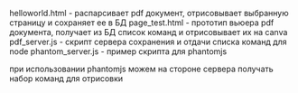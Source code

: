 helloworld.html - распарсивает pdf документ, отрисовывает выбранную страницу и сохраняет ее в БД
page_test.html - прототип вьюера pdf документа, получает из БД список команд и отрисовывает их на canva
pdf_server.js - скрипт сервера сохранения и отдачи списка команд для node
phantom_server.js - пример скрипта для phantomjs

при использовании phantomjs можем на стороне сервера получать набор команд для отрисовки